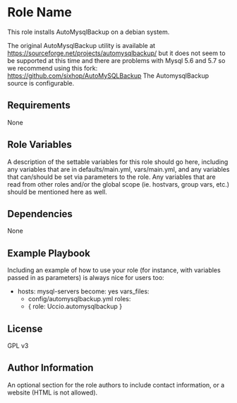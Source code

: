 Role Name
=========

This role installs AutoMysqlBackup on a debian system.

The original AutoMysqlBackup utility is available at https://sourceforge.net/projects/automysqlbackup/ but it does not seem to be supported at this time and there are problems with Mysql 5.6 and 5.7 so we recommend using this fork: https://github.com/sixhop/AutoMySQLBackup
The AutomysqlBackup source is configurable.

Requirements
------------

None

Role Variables
--------------

A description of the settable variables for this role should go here, including any variables that are in defaults/main.yml, vars/main.yml, and any variables that can/should be set via parameters to the role. Any variables that are read from other roles and/or the global scope (ie. hostvars, group vars, etc.) should be mentioned here as well.

Dependencies
------------

None

Example Playbook
----------------

Including an example of how to use your role (for instance, with variables passed in as parameters) is always nice for users too:

   - hosts: mysql-servers
     become: yes
     vars_files:
       - config/automysqlbackup.yml
     roles:
       - { role: Uccio.automysqlbackup }

License
-------

GPL v3

Author Information
------------------

An optional section for the role authors to include contact information, or a website (HTML is not allowed).
